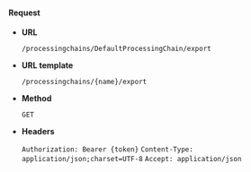 #### Request

* **URL**

  `/processingchains/DefaultProcessingChain/export`

* **URL template**

  `/processingchains/{name}/export`

* **Method**

  `GET`

* **Headers**

  `Authorization: Bearer {token}`
  `Content-Type: application/json;charset=UTF-8`
  `Accept: application/json`
